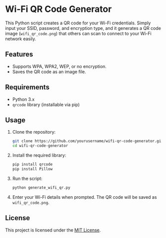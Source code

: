 
# Wi-Fi QR Code Generator

This Python script creates a QR code for your Wi-Fi credentials. Simply input your SSID, password, and encryption type, and it generates a QR code image (`wifi_qr_code.png`) that others can scan to connect to your Wi-Fi network easily.

## Features
- Supports WPA, WPA2, WEP, or no encryption.
- Saves the QR code as an image file.

## Requirements
- Python 3.x
- `qrcode` library (installable via pip)

## Usage
1. Clone the repository:
   ```bash
   git clone https://github.com/yourusername/wifi-qr-code-generator.git
   cd wifi-qr-code-generator
   ```
2. Install the required library:
   ```bash
   pip install qrcode
   pip install Pillow
   ```
3. Run the script:
   ```bash
   python generate_wifi_qr.py
   ```
4. Enter your Wi-Fi details when prompted. The QR code will be saved as `wifi_qr_code.png`.

## License
This project is licensed under the [MIT License](LICENSE).
